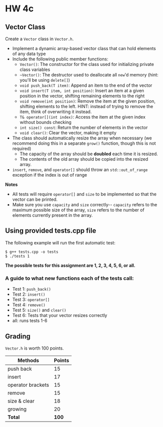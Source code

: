 # HW 4c

## Vector Class

Create a `Vector` class in `Vector.h`.

- Implement a dynamic array-based vector class that can hold elements of any data type
- Include the following public member functions:
  - `Vector()`: The constructor for the class used for initializing private class variables
  - `~Vector()`: The destructor used to deallocate all `new`'d memory (hint: you'll be using `delete[]`)
  - `void push_back(T item)`: Append an item to the end of the vector
  - `void insert(T item, int position)`: Insert an item at a given position in the vector, shifting remaining elements to the right
  - `void remove(int position)`: Remove the item at the given position, shifting elements to the left. HINT: instead of trying to remove the item, think of overwriting it instead.
  - `T& operator[](int index)`: Access the item at the given index without bounds checking
  - `int size() const`: Return the number of elements in the vector
  - `void clear()`: Clear the vector, making it empty
- The class should automatically resize the array when necessary (we recommend doing this in a separate `grow()` function, though this is not required)
  - The capacity of the array should be **doubled** each time it is resized.
  - The contents of the old array should be copied into the resized array.
- `insert`, `remove`, and `operator[]` should throw an `std::out_of_range` exception if the index is out of range

**Notes**

* All tests will require `operator[]` and `size` to be implemented so that the vector can be printed.
* Make sure you use `capacity` and `size` correctly-- `capacity` refers to the maximum possible size of the array, `size` refers to the number of elements currently present in the array.


## Using provided tests.cpp file

The following example will run the first automatic test:
```
$ g++ tests.cpp -o tests
$ ./tests 1
```
**The possible tests for this assignment are 1, 2, 3, 4, 5, 6, or all.**

### A guide to what new functions each of the tests call:
* Test 1: `push_back()`
* Test 2: `insert()`
* Test 3: `operator[]`
* Test 4: `remove()`
* Test 5: `size()` and `clear()`
* Test 6: Tests that your vector resizes correctly
* all: runs tests 1-6

## Grading

`Vector.h` is worth 100 points.

| Methods           | Points   |
|-------------------|----------|
| push back         | 15       |
| insert            | 17       |
| operator brackets | 15       |
| remove            | 15       |
| size & clear      | 18       |
| growing           | 20       |
| **Total**         | **100**  |